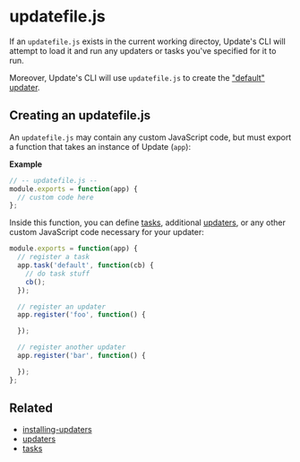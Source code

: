 # updatefile.js

If an `updatefile.js` exists in the current working directoy, Update's CLI will attempt to load it and run any updaters or tasks you've specified for it to run.

Moreover, Update's CLI will use `updatefile.js` to create the ["default" updater](default-updater.md).

## Creating an updatefile.js

An `updatefile.js` may contain any custom JavaScript code, but must export a function that takes an instance of Update (`app`):

**Example**

```js
// -- updatefile.js --
module.exports = function(app) {
  // custom code here
};
```

Inside this function, you can define [tasks](tasks.md), additional [updaters](updaters.md), or any other custom JavaScript code necessary for your updater:

```js
module.exports = function(app) {
  // register a task
  app.task('default', function(cb) {
    // do task stuff
    cb();
  });

  // register an updater
  app.register('foo', function() {

  });

  // register another updater
  app.register('bar', function() {

  });
};
```

## Related

* [installing-updaters](installing-updaters.md)
* [updaters](updaters.md)
* [tasks](tasks.md)